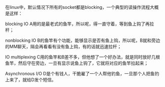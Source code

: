 在linux中，默认情况下所有的socket都是blocking，一个典型的读操作流程大概是这样：

blocking IO
A用的是最老式的鱼竿，所以呢，得一直守着，等到鱼上钩了再拉杆；

nonblocking IO
B的鱼竿有个功能，能够显示是否有鱼上钩，所以呢，B就和旁边的MM聊天，隔会再看看有没有鱼上钩，有的话就迅速拉杆；

IO multiplexing
C用的鱼竿和B差不多，但他想了一个好办法，就是同时放好几根鱼竿，然后守在旁边，一旦有显示说鱼上钩了，它就将对应的鱼竿拉起来；

Asynchronous I/O
D是个有钱人，干脆雇了一个人帮他钓鱼，一旦那个人把鱼钓上来了，就给D发个短信。